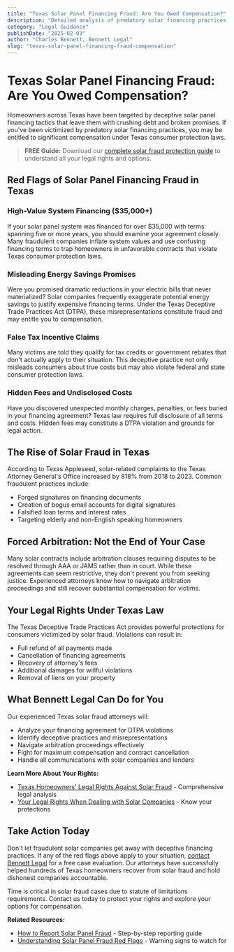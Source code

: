 ```yaml
---
title: "Texas Solar Panel Financing Fraud: Are You Owed Compensation?"
description: "Detailed analysis of predatory solar financing practices and how Texas homeowners can recover compensation under consumer protection laws."
category: "Legal Guidance"
publishDate: "2025-02-03"
author: "Charles Bennett, Bennett Legal"
slug: "texas-solar-panel-financing-fraud-compensation"
---
```


# Texas Solar Panel Financing Fraud: Are You Owed Compensation?

Homeowners across Texas have been targeted by deceptive solar panel financing tactics that leave them with crushing debt and broken promises. If you've been victimized by predatory solar financing practices, you may be entitled to significant compensation under Texas consumer protection laws.

> **FREE Guide:** Download our [complete solar fraud protection guide](/blog/free-ebook-texas-solar-fraud-guide) to understand all your legal rights and options.

## Red Flags of Solar Panel Financing Fraud in Texas

### High-Value System Financing ($35,000+)

If your solar panel system was financed for over $35,000 with terms spanning five or more years, you should examine your agreement closely. Many fraudulent companies inflate system values and use confusing financing terms to trap homeowners in unfavorable contracts that violate Texas consumer protection laws.

### Misleading Energy Savings Promises

Were you promised dramatic reductions in your electric bills that never materialized? Solar companies frequently exaggerate potential energy savings to justify expensive financing terms. Under the Texas Deceptive Trade Practices Act (DTPA), these misrepresentations constitute fraud and may entitle you to compensation.

### False Tax Incentive Claims

Many victims are told they qualify for tax credits or government rebates that don't actually apply to their situation. This deceptive practice not only misleads consumers about true costs but may also violate federal and state consumer protection laws.

### Hidden Fees and Undisclosed Costs

Have you discovered unexpected monthly charges, penalties, or fees buried in your financing agreement? Texas law requires full disclosure of all terms and costs. Hidden fees may constitute a DTPA violation and grounds for legal action.

## The Rise of Solar Fraud in Texas

According to Texas Appleseed, solar-related complaints to the Texas Attorney General's Office increased by 818% from 2018 to 2023. Common fraudulent practices include:

- Forged signatures on financing documents
- Creation of bogus email accounts for digital signatures
- Falsified loan terms and interest rates
- Targeting elderly and non-English speaking homeowners

## Forced Arbitration: Not the End of Your Case

Many solar contracts include arbitration clauses requiring disputes to be resolved through AAA or JAMS rather than in court. While these agreements can seem restrictive, they don't prevent you from seeking justice. Experienced attorneys know how to navigate arbitration proceedings and still recover substantial compensation for victims.

## Your Legal Rights Under Texas Law

The Texas Deceptive Trade Practices Act provides powerful protections for consumers victimized by solar fraud. Violations can result in:

- Full refund of all payments made
- Cancellation of financing agreements
- Recovery of attorney's fees
- Additional damages for willful violations
- Removal of liens on your property

## What Bennett Legal Can Do for You

Our experienced Texas solar fraud attorneys will:

- Analyze your financing agreement for DTPA violations
- Identify deceptive practices and misrepresentations
- Navigate arbitration proceedings effectively
- Fight for maximum compensation and contract cancellation
- Handle all communications with solar companies and lenders

**Learn More About Your Rights:**
- [Texas Homeowners' Legal Rights Against Solar Fraud](/blog/texas-homeowners-legal-rights-solar-fraud) - Comprehensive legal analysis
- [Your Legal Rights When Dealing with Solar Companies](/blog/legal-rights-solar-companies) - Know your protections

## Take Action Today

Don't let fraudulent solar companies get away with deceptive financing practices. If any of the red flags above apply to your situation, [contact Bennett Legal](/services) for a free case evaluation. Our attorneys have successfully helped hundreds of Texas homeowners recover from solar fraud and hold dishonest companies accountable.

Time is critical in solar fraud cases due to statute of limitations requirements. Contact us today to protect your rights and explore your options for compensation.

**Related Resources:**
- [How to Report Solar Panel Fraud](/blog/how-to-report-solar-panel-fraud) - Step-by-step reporting guide
- [Understanding Solar Panel Fraud Red Flags](/blog/understanding-solar-panel-fraud-red-flags) - Warning signs to watch for